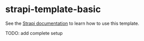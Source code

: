 # strapi-template-basic

See the [Strapi documentation](https://strapi.io/documentation/developer-docs/latest/setup-deployment-guides/installation/templates.html#using-a-template) to learn how to use this template.

TODO: add complete setup